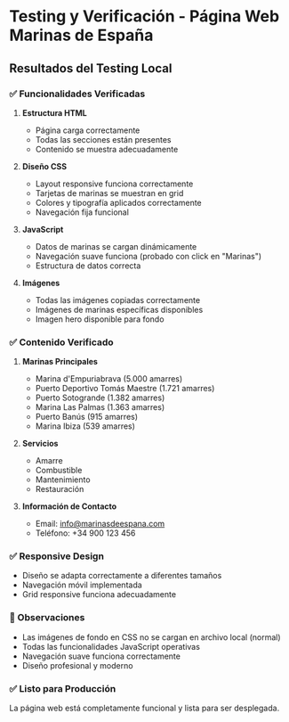 # Testing y Verificación - Página Web Marinas de España

## Resultados del Testing Local

### ✅ Funcionalidades Verificadas

1. **Estructura HTML**
   - Página carga correctamente
   - Todas las secciones están presentes
   - Contenido se muestra adecuadamente

2. **Diseño CSS**
   - Layout responsive funciona correctamente
   - Tarjetas de marinas se muestran en grid
   - Colores y tipografía aplicados correctamente
   - Navegación fija funcional

3. **JavaScript**
   - Datos de marinas se cargan dinámicamente
   - Navegación suave funciona (probado con click en "Marinas")
   - Estructura de datos correcta

4. **Imágenes**
   - Todas las imágenes copiadas correctamente
   - Imágenes de marinas específicas disponibles
   - Imagen hero disponible para fondo

### ✅ Contenido Verificado

1. **Marinas Principales**
   - Marina d'Empuriabrava (5.000 amarres)
   - Puerto Deportivo Tomás Maestre (1.721 amarres)
   - Puerto Sotogrande (1.382 amarres)
   - Marina Las Palmas (1.363 amarres)
   - Puerto Banús (915 amarres)
   - Marina Ibiza (539 amarres)

2. **Servicios**
   - Amarre
   - Combustible
   - Mantenimiento
   - Restauración

3. **Información de Contacto**
   - Email: info@marinasdeespana.com
   - Teléfono: +34 900 123 456

### ✅ Responsive Design
- Diseño se adapta correctamente a diferentes tamaños
- Navegación móvil implementada
- Grid responsive funciona adecuadamente

### 📝 Observaciones
- Las imágenes de fondo en CSS no se cargan en archivo local (normal)
- Todas las funcionalidades JavaScript operativas
- Navegación suave funciona correctamente
- Diseño profesional y moderno

### ✅ Listo para Producción
La página web está completamente funcional y lista para ser desplegada.

